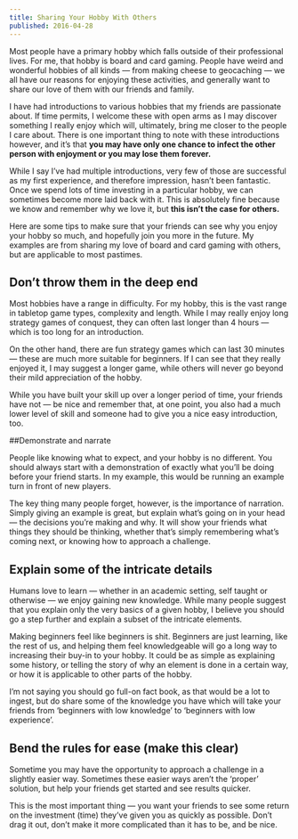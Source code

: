 ```yaml
---
title: Sharing Your Hobby With Others
published: 2016-04-28
---
```


Most people have a primary hobby which falls outside of their professional lives. For me, that hobby is board and card gaming. People have weird and wonderful hobbies of all kinds — from making cheese to geocaching — we all have our reasons for enjoying these activities, and generally want to share our love of them with our friends and family.

<!--more-->

I have had introductions to various hobbies that my friends are passionate about. If time permits, I welcome these with open arms as I may discover something I really enjoy which will, ultimately, bring me closer to the people I care about. There is one important thing to note with these introductions however, and it’s that __you may have only one chance to infect the other person with enjoyment or you may lose them forever.__

While I say I’ve had multiple introductions, very few of those are successful as my first experience, and therefore impression, hasn’t been fantastic. Once we spend lots of time investing in a particular hobby, we can sometimes become more laid back with it. This is absolutely fine because we know and remember why we love it, but __this isn’t the case for others.__

Here are some tips to make sure that your friends can see why you enjoy your hobby so much, and hopefully join you more in the future. My examples are from sharing my love of board and card gaming with others, but are applicable to most pastimes.

## Don’t throw them in the deep end

Most hobbies have a range in difficulty. For my hobby, this is the vast range in tabletop game types, complexity and length. While I may really enjoy long strategy games of conquest, they can often last longer than 4 hours — which is too long for an introduction.

On the other hand, there are fun strategy games which can last 30 minutes — these are much more suitable for beginners. If I can see that they really enjoyed it, I may suggest a longer game, while others will never go beyond their mild appreciation of the hobby.

While you have built your skill up over a longer period of time, your friends have not — be nice and remember that, at one point, you also had a much lower level of skill and someone had to give you a nice easy introduction, too.

##Demonstrate and narrate

People like knowing what to expect, and your hobby is no different. You should always start with a demonstration of exactly what you’ll be doing before your friend starts. In my example, this would be running an example turn in front of new players.

The key thing many people forget, however, is the importance of narration. Simply giving an example is great, but explain what’s going on in your head — the decisions you’re making and why. It will show your friends what things they should be thinking, whether that’s simply remembering what’s coming next, or knowing how to approach a challenge.

## Explain some of the intricate details

Humans love to learn — whether in an academic setting, self taught or otherwise — we enjoy gaining new knowledge. While many people suggest that you explain only the very basics of a given hobby, I believe you should go a step further and explain a subset of the intricate elements.

Making beginners feel like beginners is shit. Beginners are just learning, like the rest of us, and helping them feel knowledgeable will go a long way to increasing their buy-in to your hobby. It could be as simple as explaining some history, or telling the story of why an element is done in a certain way, or how it is applicable to other parts of the hobby.

I’m not saying you should go full-on fact book, as that would be a lot to ingest, but do share some of the knowledge you have which will take your friends from ‘beginners with low knowledge’ to ‘beginners with low experience’.

## Bend the rules for ease (make this clear)

Sometime you may have the opportunity to approach a challenge in a slightly easier way. Sometimes these easier ways aren’t the ‘proper’ solution, but help your friends get started and see results quicker.

This is the most important thing — you want your friends to see some return on the investment (time) they’ve given you as quickly as possible. Don’t drag it out, don’t make it more complicated than it has to be, and be nice.
